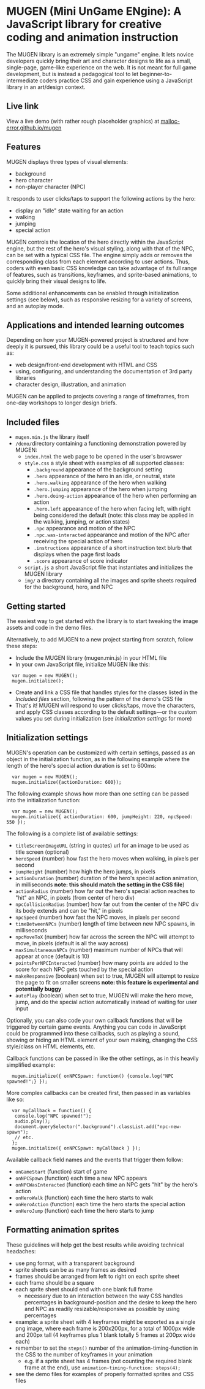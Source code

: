 # MUGEN (Mini UnGame ENgine): A JavaScript library for creative coding and animation instruction
The MUGEN library is an extremely simple "ungame" engine. It lets novice developers quickly bring their art and character designs to life as a small, single-page, game-like experience on the web. It is not meant for full game development, but is instead a pedagogical tool to let beginner-to-intermediate coders practice CSS and gain experience using a JavaScript library in an art/design context.
## Live link
View a live demo (with rather rough placeholder graphics) at <a href="https://malloc-error.github.io/mugen/" target="_blank">malloc-error.github.io/mugen</a>
## Features
MUGEN displays three types of visual elements:
* background
* hero character
* non-player character (NPC)

It responds to user clicks/taps to support the following actions by the hero:
* display an "idle" state waiting for an action
* walking
* jumping
* special action

MUGEN controls the location of the hero directly within the JavaScript engine, but the rest of the hero's visual styling, along with that of the NPC, can be set with a typical CSS file. The engine simply adds or removes the corresponding class from each element according to user actions. Thus, coders with even basic CSS knowledge can take advantage of its full range of features, such as transitions, keyframes, and sprite-based animations, to quickly bring their visual designs to life.

Some additional enhancements can be enabled through initialization settings (see below), such as responsive resizing for a variety of screens, and an autoplay mode.

## Applications and intended learning outcomes
Depending on how your MUGEN-powered project is structured and how deeply it is pursued, this library could be a useful tool to teach topics such as:
* web design/front-end development with HTML and CSS
* using, configuring, and understanding the documentation of 3rd party libraries
* character design, illustration, and animation

MUGEN can be applied to projects covering a range of timeframes, from one-day workshops to longer design briefs.
## Included files
* `mugen.min.js` the library itself 
* `/demo/`directory containing a functioning demonstration powered by MUGEN:
  * `index.html` the web page to be opened in the user's browswer
  * `style.css` a style sheet with examples of all supported classes:
    * `.background` appearance of the background setting
    * `.hero` appearance of the hero in an idle, or neutral, state
    * `.hero.walking` appearance of the hero when walking
    * `.hero.jumping` appearance of the hero when jumping
    * `.hero.doing-action` appearance of the hero when performing an action
    * `.hero.left` appearance of the hero when facing left, with right being considered the default (note: this class may be applied in the walking, jumping, or action states)
    * `.npc` appearance and motion of the NPC
    * `.npc.was-interacted` appearance and motion of the NPC after receiving the special action of hero
    * `.instructions` appearance of a short instruction text blurb that displays when the page first loads
    * `.score` appearance of score indicator
  * `script.js` a short JavaScript file that instantiates and initializes the MUGEN library
  * `img/` a directory containing all the images and sprite sheets required for the background, hero, and NPC
## Getting started
The easiest way to get started with the library is to start tweaking the image assets and code in the demo files. 

Alternatively, to add MUGEN to a new project starting from scratch, follow these steps:
* Include the MUGEN library (mugen.min.js) in your HTML file
* In your own JavaScript file, initialize MUGEN like this:
```
  var mugen = new MUGEN();
  mugen.initialize();
```
* Create and link a CSS file that handles styles for the classes listed in the *Included files* section, following the pattern of the demo's CSS file
* That's it! MUGEN will respond to user clicks/taps, move the characters, and apply CSS classes according to the default settings—or the custom values you set during initialization (see *Initialization settings* for more)

## Initialization settings
MUGEN's operation can be customized with certain settings, passed as an object in the initialization function, as in the following example where the length of the hero's special action duration is set to 600ms:
```
  var mugen = new MUGEN();
  mugen.initialize({actionDuration: 600});
```
The following example shows how more than one setting can be passed into the initialization function:
```
  var mugen = new MUGEN();
  mugen.initialize({ actionDuration: 600, jumpHeight: 220, npcSpeed: 550 });
```
The following is a complete list of available settings:
* `titleScreenImageURL` (string in quotes) url for an image to be used as title screen (optional)
* `heroSpeed` (number) how fast the hero moves when walking, in pixels per second
* `jumpHeight` (number) how high the hero jumps, in pixels
* `actionDuration` (number) duration of the hero's special action animation, in milliseconds **note: this should match the setting in the CSS file**)
* `actionRadius` (number) how far out the hero's special action reaches to "hit" an NPC, in pixels (from center of hero div)
* `npcCollisionRadius` (number) how far out from the center of the NPC div its body extends and can be "hit," in pixels
* `npcSpeed` (number) how fast the NPC moves, in pixels per second
* `timeBetweenNPCs` (number) length of time between new NPC spawns, in milliseconds
* `npcMoveToX` (number) how far across the screen the NPC will attempt to move, in pixels (default is all the way across)
* `maxSimultaneousNPCs` (number) maximum number of NPCs that will appear at once (default is 10)
* `pointsPerNPCInteracted` (number) how many points are added to the score for each NPC gets touched by the special action
* `makeResponsive` (boolean) when set to true, MUGEN will attempt to resize the page to fit on smaller screens **note: this feature is experimental and potentially buggy**
* `autoPlay` (boolean) when set to true, MUGEN will make the hero move, jump, and do the special action automatically instead of waiting for user input

Optionally, you can also code your own callback functions that will be triggered by certain game events. Anything you can code in JavaScript could be programmed into these callbacks, such as playing a sound, showing or hiding an HTML element of your own making, changing the CSS style/class on HTML elements, etc. 

Callback functions can be passed in like the other settings, as in this heavily simplified example:
```
  mugen.initialize({ onNPCSpawn: function() {console.log("NPC spawned!";} });
```
More complex callbacks can be created first, then passed in as variables like so:
```
  var myCallback = function() {
   console.log("NPC spawned!");
   audio.play();
   document.querySelector(".background").classList.add("npc-new-spawn");
   // etc.
  };
  mugen.initialize({ onNPCSpawn: myCallback } });
```
Available callback field names and the events that trigger them follow:
* `onGameStart` (function) start of game
* `onNPCSpawn` (function) each time a new NPC appears
* `onNPCWasInteracted` (function) each time an NPC gets "hit" by the hero's action
* `onHeroWalk` (function) each time the hero starts to walk
* `onHeroAction` (function) each time the hero starts the special action
* `onHeroJump` (function) each time the hero starts to jump

## Formatting animation sprites
These guidelines will help get the best results while avoiding technical headaches:
* use png format, with a transparent background
* sprite sheets can be as many frames as desired
* frames should be arranged from left to right on each sprite sheet
* each frame should be a square
* each sprite sheet should end with one blank full frame
    * necessary due to an interaction between the way CSS handles percentages in background-position and the desire to keep the hero and NPC as readily resizable/responsive as possible by using percentages
* example: a sprite sheet with 4 keyframes might be exported as a single png image, where each frame is 200x200px, for a total of 1000px wide and 200px tall (4 keyframes plus 1 blank totally 5 frames at 200px wide each)
* remember to set the `steps()` number of the animation-timing-function in the CSS to the number of keyframes in your animation
  * e.g. if a sprite sheet has 4 frames (not counting the required blank frame at the end), use `animation-timing-function: steps(4);`
* see the demo files for examples of properly formatted sprites and CSS files
